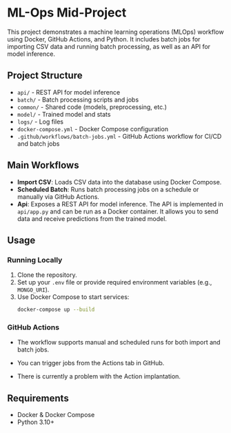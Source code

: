 # ML-Ops Mid-Project

This project demonstrates a machine learning operations (MLOps) workflow using Docker, GitHub Actions, and Python. It includes batch jobs for importing CSV data and running batch processing, as well as an API for model inference.

## Project Structure

- `api/` - REST API for model inference
- `batch/` - Batch processing scripts and jobs
- `common/` - Shared code (models, preprocessing, etc.)
- `model/` - Trained model and stats
- `logs/` - Log files
- `docker-compose.yml` - Docker Compose configuration
- `.github/workflows/batch-jobs.yml` - GitHub Actions workflow for CI/CD and batch jobs

## Main Workflows

- **Import CSV**: Loads CSV data into the database using Docker Compose.
- **Scheduled Batch**: Runs batch processing jobs on a schedule or manually via GitHub Actions.
- **Api**: Exposes a REST API for model inference. The API is implemented in `api/app.py` and can be run as a Docker container. It allows you to send data and receive predictions from the trained model.

## Usage

### Running Locally

1. Clone the repository.
2. Set up your `.env` file or provide required environment variables (e.g., `MONGO_URI`).
3. Use Docker Compose to start services:
   ```sh
   docker-compose up --build
   ```

### GitHub Actions

- The workflow supports manual and scheduled runs for both import and batch jobs.
- You can trigger jobs from the Actions tab in GitHub.

- There is currently a problem with the Action implantation.

## Requirements

- Docker & Docker Compose
- Python 3.10+
